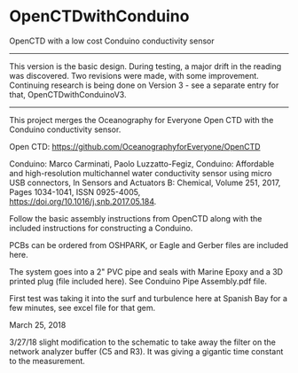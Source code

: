 # OpenCTDwithConduino
OpenCTD with a low cost Conduino conductivity sensor

*********************************************************************************************************************************************
This version is the basic design. During testing, a major drift in the reading was discovered. Two revisions were made, with some improvement. Continuing research is being done on Version 3 - see a separate entry for that, OpenCTDwithConduinoV3.
*********************************************************************************************************************************************

This project merges the Oceanography for Everyone Open CTD with the Conduino conductivity sensor.

Open CTD:
https://github.com/OceanographyforEveryone/OpenCTD

Conduino:
Marco Carminati, Paolo Luzzatto-Fegiz,
Conduino: Affordable and high-resolution multichannel water conductivity sensor using micro USB connectors,
In Sensors and Actuators B: Chemical, Volume 251, 2017, Pages 1034-1041, ISSN 0925-4005,
https://doi.org/10.1016/j.snb.2017.05.184.

Follow the basic assembly instructions from OpenCTD along with the included instructions for constructing
a Conduino.

PCBs can be ordered from OSHPARK, or Eagle and Gerber files are included here.

The system goes into a 2" PVC pipe and seals with Marine Epoxy and a 3D printed plug (file included here). 
See Conduino Pipe Assembly.pdf file.

First test was taking it into the surf and turbulence here at Spanish Bay for a few minutes, see excel file for that gem.

March 25, 2018

3/27/18
slight modification to the schematic to take away the filter on the network analyzer buffer (C5 and R3). It was giving a gigantic time constant to the measurement.
